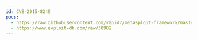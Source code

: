 ```yaml
---
id: CVE-2015-8249
pocs:
  - https://raw.githubusercontent.com/rapid7/metasploit-framework/master/modules/exploits/windows/http/manageengine_connectionid_write.rb
  - https://www.exploit-db.com/raw/38982
---
```


